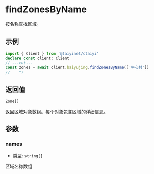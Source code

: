 # findZonesByName

按名称查找区域。

## 示例

```ts twoslash
import { Client } from '@taiyinet/ctaiyi'
declare const client: Client
// ---cut---
const zones = await client.baiyujing.findZonesByName(['牛心村'])
//    ^?
```

## 返回值

`Zone[]`

返回区域对象数组。每个对象包含区域的详细信息。

## 参数

### names

- 类型: `string[]`

区域名称数组
